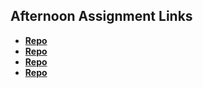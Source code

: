 ## Afternoon Assignment Links

* **[Repo](https://github.com/KylePep/vue-playground.git)**
* **[Repo](https://github.com/KylePep/vue-Gifted.git)**
* **[Repo](https://github.com/KylePep/<ASSIGNMENT_REPO>)**
* **[Repo](https://github.com/KylePep/<ASSIGNMENT_REPO>)**

